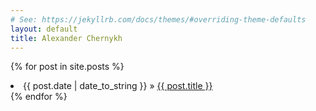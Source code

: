 ```yaml
---
# See: https://jekyllrb.com/docs/themes/#overriding-theme-defaults
layout: default
title: Alexander Chernykh
---
```


{% for post in site.posts %}
      <li><span>{{ post.date | date_to_string }}</span> &raquo; <a href="{{ post.url }}">{{ post.title }}</a></li>
{% endfor %}
